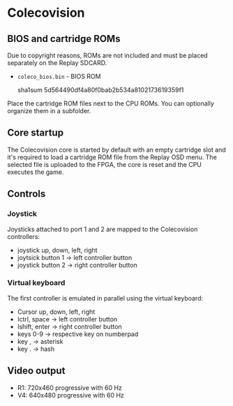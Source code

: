 # Colecovision

## BIOS and cartridge ROMs

Due to copyright reasons, ROMs are not included and must be placed separately on the Replay SDCARD.

* `coleco_bios.bin` - BIOS ROM

    sha1sum 5d564490df4a80f0bab2b534a8102173619359f1

Place the cartridge ROM files next to the CPU ROMs. You can optionally organize them in a subfolder.

## Core startup

The Colecovision core is started by default with an empty cartridge slot and it's required to load a cartridge ROM file from the Replay OSD menu. The selected file is uploaded to the FPGA, the core is reset and the CPU executes the game.

## Controls

### Joystick

Joysticks attached to port 1 and 2 are mapped to the Colecovision controllers:

* joystick up, down, left, right
* joytsick button 1 -> left controller button
* joystick button 2 -> right controller button

### Virtual keyboard

The first controller is emulated in parallel using the virtual keyboard:

* Cursor up, down, left, right
* lctrl, space  -> left controller button
* lshift, enter -> right controller button
* keys 0-9      -> respective key on numberpad
* key ,         -> asterisk
* key .         -> hash

## Video output

* R1: 720x460 progressive with 60 Hz
* V4: 640x480 progressive with 60 Hz
